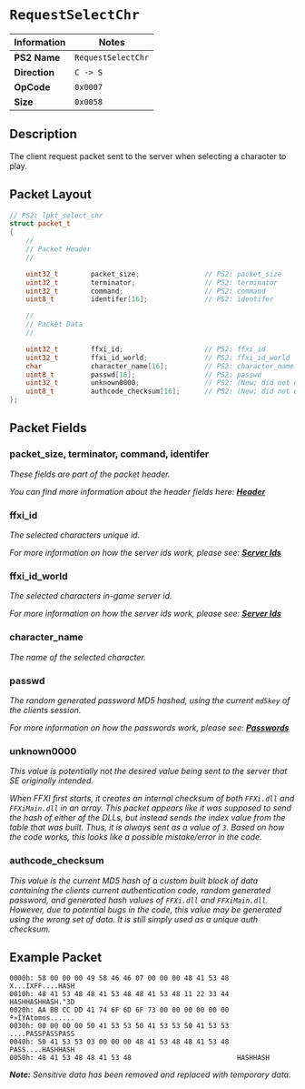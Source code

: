 # `RequestSelectChr`

| Information               | Notes |
|---                        |---    |
| **PS2 Name**              | `RequestSelectChr` |
| **Direction**             | `C -> S` |
| **OpCode**                | `0x0007` |
| **Size**                  | `0x0058` |

## Description

The client request packet sent to the server when selecting a character to play.

## Packet Layout

```cpp
// PS2: lpkt_select_chr
struct packet_t
{
    //
    // Packet Header
    //

    uint32_t        packet_size;                // PS2: packet_size
    uint32_t        terminator;                 // PS2: terminator
    uint32_t        command;                    // PS2: command
    uint8_t         identifer[16];              // PS2: identifer

    //
    // Packet Data
    //

    uint32_t        ffxi_id;                    // PS2: ffxi_id
    uint32_t        ffxi_id_world;              // PS2: ffxi_id_world
    char            character_name[16];         // PS2: character_name
    uint8_t         passwd[16];                 // PS2: passwd
    uint32_t        unknown0000;                // PS2: (New; did not exist.)
    uint8_t         authcode_checksum[16];      // PS2: (New; did not exist.)
};
```

## Packet Fields

### packet_size, terminator, command, identifer

_These fields are part of the packet header._

_You can find more information about the header fields here: [**Header**](/packets/lobby/Header.md)_

### ffxi_id

_The selected characters unique id._

_For more information on how the server ids work, please see: [**Server Ids**](/packets/lobby/Notes.md#server-ids)_

### ffxi_id_world

_The selected characters in-game server id._

_For more information on how the server ids work, please see: [**Server Ids**](/packets/lobby/Notes.md#server-ids)_

### character_name

_The name of the selected character._

### passwd

_The random generated password MD5 hashed, using the current `md5key` of the clients session._

_For more information on how the passwords work, please see: [**Passwords**](/packets/lobby/Notes.md#passwords)_

### unknown0000

_This value is potentially not the desired value being sent to the server that SE originally intended._

_When FFXI first starts, it creates an internal checksum of both `FFXi.dll` and `FFXiMain.dll` in an array. This packet appears like it was supposed to send the hash of either of the DLLs, but instead sends the index value from the table that was built. Thus, it is always sent as a value of `3`. Based on how the code works, this looks like a possible mistake/error in the code._

### authcode_checksum

_This value is the current MD5 hash of a custom built block of data containing the clients current authentication code, random generated password, and generated hash values of `FFXi.dll` and `FFXiMain.dll`. However, due to potential bugs in the code, this value may be generated using the wrong set of data. It is still simply used as a unique auth checksum._

## Example Packet

```
0000h: 58 00 00 00 49 58 46 46 07 00 00 00 48 41 53 48  X...IXFF....HASH
0010h: 48 41 53 48 48 41 53 48 48 41 53 48 11 22 33 44  HASHHASHHASH."3D
0020h: AA BB CC DD 41 74 6F 6D 6F 73 00 00 00 00 00 00  ª»ÌÝAtomos......
0030h: 00 00 00 00 50 41 53 53 50 41 53 53 50 41 53 53  ....PASSPASSPASS
0040h: 50 41 53 53 03 00 00 00 48 41 53 48 48 41 53 48  PASS....HASHHASH
0050h: 48 41 53 48 48 41 53 48                          HASHHASH
```

_**Note:** Sensitive data has been removed and replaced with temporary data._
